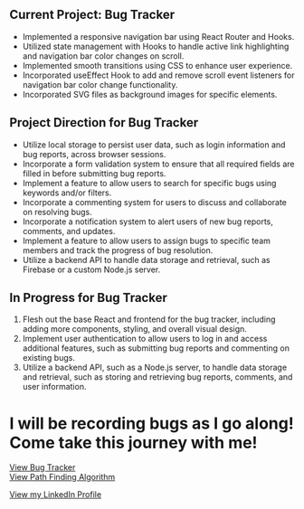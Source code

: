 <h2>Current Project: Bug Tracker</h2>
<ul>
  <li>Implemented a responsive navigation bar using React Router and Hooks.</li>
  <li>Utilized state management with Hooks to handle active link highlighting and navigation bar color changes on scroll.</li>
  <li>Implemented smooth transitions using CSS to enhance user experience.</li>
  <li>Incorporated useEffect Hook to add and remove scroll event listeners for navigation bar color change functionality.</li>
  <li>Incorporated SVG files as background images for specific elements.</li>
</ul>


<h2>Project Direction for Bug Tracker</h2>
<ul>
  <li>Utilize local storage to persist user data, such as login information and bug reports, across browser sessions.</li>
  <li>Incorporate a form validation system to ensure that all required fields are filled in before submitting bug reports.</li>
  <li>Implement a feature to allow users to search for specific bugs using keywords and/or filters.</li>
  <li>Incorporate a commenting system for users to discuss and collaborate on resolving bugs.</li>
  <li>Incorporate a notification system to alert users of new bug reports, comments, and updates.</li>
  <li>Implement a feature to allow users to assign bugs to specific team members and track the progress of bug resolution.</li>
  <li>Utilize a backend API to handle data storage and retrieval, such as Firebase or a custom Node.js server.</li>
</ul>

<h2>In Progress for Bug Tracker</h2>
<ol>
  <li>Flesh out the base React and frontend for the bug tracker, including adding more components, styling, and overall visual design.</li>
  <li>Implement user authentication to allow users to log in and access additional features, such as submitting bug reports and commenting on existing bugs.</li>
  <li>Utilize a backend API, such as a Node.js server, to handle data storage and retrieval, such as storing and retrieving bug reports, comments, and user information.
</ol>


<h1>I will be recording bugs as I go along! Come take this journey with me!</h1>
<a href="https://lucas-song-dev.github.io/Bug-Tracker/)" class="button">View Bug Tracker</a> <br>
<a href="https://lucas-song-dev.github.io/Shortest-Path/)" class="button">View Path Finding Algorithm</a> <br>

<a href="https://www.linkedin.com/in/lucas01-song" class="button">View my LinkedIn Profile</a><br>


